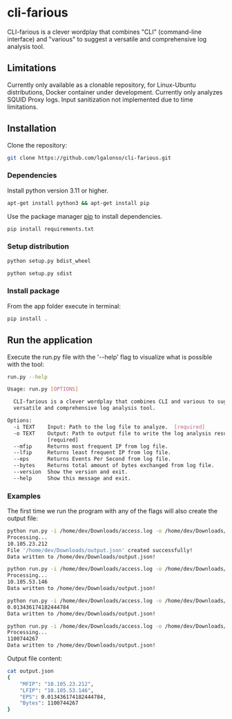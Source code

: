 # cli-farious
CLI-farious is a clever wordplay that combines "CLI" (command-line interface) and "various" to suggest a versatile and comprehensive log analysis tool.

## Limitations
Currently only available as a clonable repository, for Linux-Ubuntu distributions, Docker container under development. 
Currently only analyzes SQUID Proxy logs.
Input sanitization not implemented due to time limitations.

## Installation

Clone the repository:

```bash
git clone https://github.com/lgalonso/cli-farious.git
```

### Dependencies

Install python version 3.11 or higher.

```bash
apt-get install python3 && apt-get install pip
```

Use the package manager [pip](https://pip.pypa.io/en/stable/) to install dependencies.

```bash
pip install requirements.txt
```

### Setup distribution
```bash
python setup.py bdist_wheel
```
```bash
python setup.py sdist
```

### Install package

From the app folder execute in terminal:

```bash
pip install .
```

## Run the application

Execute the run.py file with the '--help' flag to visualize what is possible with the tool:
```bash
run.py --help

Usage: run.py [OPTIONS]

  CLI-farious is a clever wordplay that combines CLI and various to suggest a
  versatile and comprehensive log analysis tool.

Options:
  -i TEXT    Input: Path to the log file to analyze.  [required]
  -o TEXT    Output: Path to output file to write the log analysis results.
             [required]
  --mfip     Returns most frequent IP from log file.
  --lfip     Returns least frequent IP from log file.
  --eps      Returns Events Per Second from log file.
  --bytes    Returns total amount of bytes exchanged from log file.
  --version  Show the version and exit.
  --help     Show this message and exit.
```

### Examples
The first time we run the program with any of the flags will also create the output file:

```bash
python run.py -i /home/dev/Downloads/access.log -o /home/dev/Downloads/output.json --mfip
Processing...
10.105.23.212
File '/home/dev/Downloads/output.json' created successfully!
Data written to /home/dev/Downloads/output.json!
```

```bash
python run.py -i /home/dev/Downloads/access.log -o /home/dev/Downloads/output.json --lfip
Processing...
10.105.53.146
Data written to /home/dev/Downloads/output.json!
```

```bash
python run.py -i /home/dev/Downloads/access.log -o /home/dev/Downloads/output.json --eps
0.013436174182444784
Data written to /home/dev/Downloads/output.json!
```

```bash
python run.py -i /home/dev/Downloads/access.log -o /home/dev/Downloads/output.json --bytes
Processing...
1100744267
Data written to /home/dev/Downloads/output.json!
```

Output file content:

```bash
cat output.json 
{
    "MFIP": "10.105.23.212",
    "LFIP": "10.105.53.146",
    "EPS": 0.013436174182444784,
    "Bytes": 1100744267
}
```
